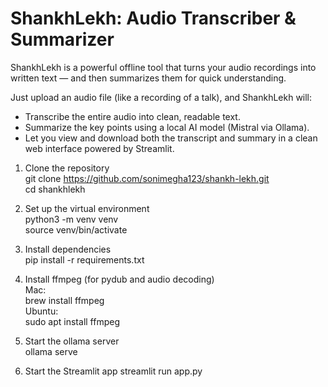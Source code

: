 # ShankhLekh: Audio Transcriber & Summarizer  
ShankhLekh is a powerful offline tool that turns your audio recordings into written text — and then summarizes them for quick understanding.  

Just upload an audio file (like a recording of a talk), and ShankhLekh will:  
- Transcribe the entire audio into clean, readable text.   
- Summarize the key points using a local AI model (Mistral via Ollama).  
- Let you view and download both the transcript and summary in a clean web interface powered by Streamlit.  

1. Clone the repository  
git clone https://github.com/sonimegha123/shankh-lekh.git   
cd shankhlekh  

3. Set up the virtual environment  
python3 -m venv venv  
source venv/bin/activate  

5. Install dependencies  
pip install -r requirements.txt  

6. Install ffmpeg (for pydub and audio decoding)  
Mac:  
brew install ffmpeg  
Ubuntu:  
sudo apt install ffmpeg  

5. Start the ollama server  
ollama serve  

6. Start the Streamlit app
streamlit run app.py


